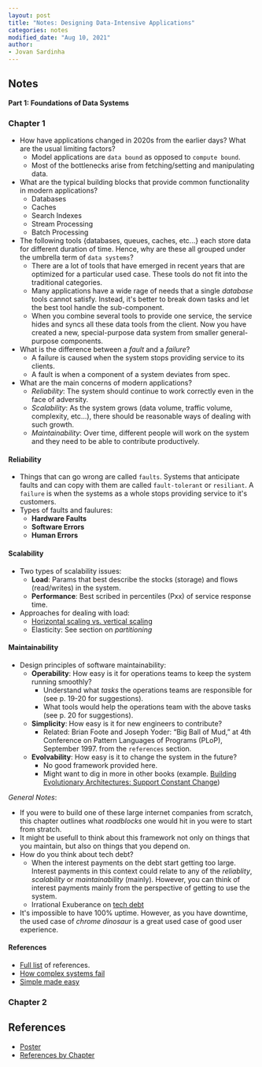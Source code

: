 ```yaml
---
layout: post
title: "Notes: Designing Data-Intensive Applications"
categories: notes
modified_date: "Aug 10, 2021"
author:
- Jovan Sardinha
---
```


## Notes

**Part 1: Foundations of Data Systems**

### Chapter 1
* How have applications changed in 2020s from the earlier days? What are the usual limiting factors?
  * Model applications are `data bound` as opposed to `compute bound`.
  * Most of the bottlenecks arise from fetching/setting and manipulating data.
* What are the typical building blocks that provide common functionality in modern applications?
  * Databases
  * Caches
  * Search Indexes
  * Stream Processing
  * Batch Processing
* The following tools {databases, queues, caches, etc...} each store data for different duration of time. Hence, why are these all grouped under the umbrella term of `data systems`?
  * There are a lot of tools that have emerged in recent years that are optimized for a particular used case. These tools do not fit into the traditional categories.
  * Many applications have a wide rage of needs that a single *database* tools cannot satisfy. Instead, it's better to break down tasks and let the best tool handle the sub-component.
  * When you combine several tools to provide one service, the service hides and syncs all these data tools from the client.  Now you have created a new, special-purpose data system from smaller general-purpose components.
* What is the difference between a *fault* and a *failure*?
  * A failure is caused when the system stops providing service to its clients.
  * A fault is when a component of a system deviates from spec.
* What are the main concerns of modern applications?
  * *Reliability*: The system should continue to work correctly even in the face of adversity.
  * *Scalability*: As the system grows (data volume, traffic volume, complexity, etc...), there should be reasonable ways of dealing with such growth.
  * *Maintainability*: Over time, different people will work on the system and they need to be able to contribute productively.

#### Reliability

* Things that can go wrong are called `faults`. Systems that anticipate faults and can copy with them are called `fault-tolerant` or `resiliant`. A `failure` is when the systems as a whole stops providing service to it's customers.
* Types of faults and faulures:
  * **Hardware Faults**
  * **Software Errors**
  * **Human Errors**

#### Scalability

* Two types of scalability issues:
  * **Load**: Params that best describe the stocks (storage) and flows (read/writes) in the system.
  * **Performance**: Best scribed in percentiles (Pxx) of service response time.
* Approaches for dealing with load:
  * [Horizontal scaling vs. vertical scaling](https://en.wikipedia.org/wiki/Scalability#Horizontal_(scale_out)_and_vertical_scaling_(scale_up))
  * Elasticity: See section on *partitioning*

#### Maintainability

* Design principles of software maintainability:
  * **Operability**: How easy is it for operations teams to keep the system running smoothly?
    * Understand what *tasks* the operations teams are responsible for (see p. 19-20 for suggestions).
    * What tools would help the operations team with the above tasks (see p. 20 for suggestions).
  * **Simplicity**: How easy is it for new engineers to contribute?
    * Related: Brian Foote and Joseph Yoder: “Big Ball of Mud,” at 4th Conference on Pattern Languages of Programs (PLoP), September 1997. from the `references` section.
  * **Evolvability**: How easy is it to change the system in the future?
    * No good framework provided here.
    * Might want to dig in more in other books (example. [Building Evolutionary Architectures: Support Constant Change](https://www.amazon.com/_/dp/1491986360?tag=oreilly20-20))


*General Notes*:
* If you were to build one of these large internet companies from scratch, this chapter outlines what *roadblocks* one would hit in you were to start from stratch.
* It might be usefull to think about this framework not only on things that you maintain, but also on things that you depend on.
* How do you think about tech debt?
  * When the interest payments on the debt start getting too large. Interest payments in this context could relate to any of the *reliablity*, *scalability* or *maintainability* (mainly). However, you can think of interest payments mainly from the perspective of getting to use the system.
  * Irrational Exuberance on [tech debt](https://lethain.com/migrations/)
* It's impossible to have 100% uptime. However, as you have downtime, the used case of *chrome  dinosaur* is a great used case of good user experience.


#### References
  * [Full list](https://github.com/ept/ddia-references/blob/master/chapter-01-refs.md) of references.
  * [How complex systems fail](https://how.complexsystems.fail/)
  * [Simple made easy](https://www.infoq.com/presentations/Simple-Made-Easy/)

### Chapter 2

## References
* [Poster](https://dataintensive.net/poster.html)
* [References by Chapter](https://github.com/ept/ddia-references)